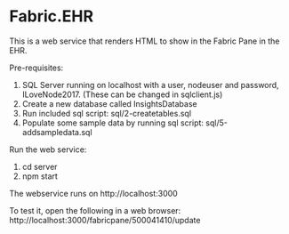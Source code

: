 # Fabric.EHR

This is a web service that renders HTML to show in the Fabric Pane in the EHR.

Pre-requisites:
1. SQL Server running on localhost with a user, nodeuser and password, ILoveNode2017.  (These can be changed in sqlclient.js) 
2. Create a new database called InsightsDatabase
3. Run included sql script: sql/2-createtables.sql
4. Populate some sample data by running sql script: sql/5-addsampledata.sql

Run the web service:
1. cd server
2. npm start

The webservice runs on http://localhost:3000

To test it, open the following in a web browser: http://localhost:3000/fabricpane/500041410/update
